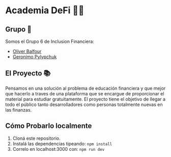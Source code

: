 # Academia DeFi 📝💸

## Grupo 🎇
Somos el Grupo 6 de Inclusion Financiera:
* [Oliver Balfour](https://github.com/Obalfour)
* [Geronimo Pylypchuk](https://github.com/gpylypchuk)
## El Proyecto 📚
Pensamos en una solución al problema de educación financiera y que mejor que hacerlo a traves de una plataforma que se encargue de proporcionar el material para estudiar gratuitamente. El proyecto tiene el objetivo de llegar a todo el público tanto desarrolladores como personas totalmente nuevas en las finanzas.
## Cómo Probarlo localmente
1. Cloná este repositorio.
2. Instalá las dependencias tipeando: `npm install`
3. Correlo en localhost:3000 con: `npm run dev`